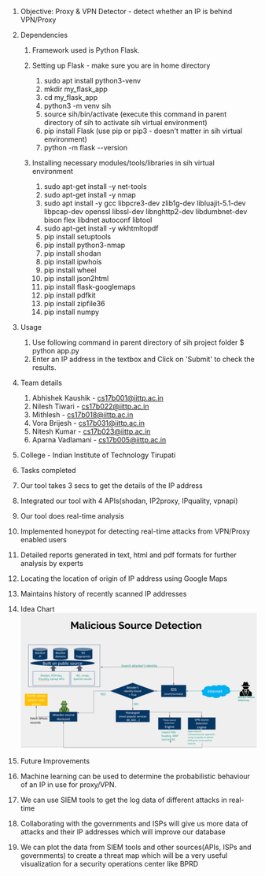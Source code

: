 1. Objective: Proxy & VPN Detector - detect whether an IP is behind VPN/Proxy

2. Dependencies
	1. Framework used is Python Flask. 
	2. Setting up Flask - make sure you are in home directory
		1. sudo apt install python3-venv
		2. mkdir my_flask_app
		3. cd my_flask_app
		4. python3 -m venv sih
		5. source sih/bin/activate (execute this command in parent directory of sih to activate sih virtual environment)
		6. pip install Flask (use pip or pip3 - doesn't matter in sih virtual environment)
		7. python -m flask --version

	3. Installing necessary modules/tools/libraries in sih virtual environment
		1. sudo apt-get install -y net-tools
		2. sudo apt-get install -y nmap
		3. sudo apt install -y gcc libpcre3-dev zlib1g-dev libluajit-5.1-dev libpcap-dev openssl libssl-dev libnghttp2-dev libdumbnet-dev bison flex libdnet autoconf libtool
		4. sudo apt-get install -y wkhtmltopdf
		5. pip install setuptools
		6. pip install python3-nmap
		7. pip install shodan
		8. pip install ipwhois
		9. pip install wheel
		10. pip install json2html
		11. pip install flask-googlemaps
		12. pip install pdfkit
		13. pip install zipfile36
		14. pip install numpy

3. Usage
	1. Use following command in parent directory of sih project folder
		$ python app.py
	2. Enter an IP address in the textbox and Click on 'Submit' to check the results.

4. Team details
	1. Abhishek Kaushik - cs17b001@iittp.ac.in
	2. Nilesh Tiwari - cs17b022@iittp.ac.in
	3. Mithlesh - cs17b018@iittp.ac.in
	4. Vora Brijesh - cs17b031@iittp.ac.in
	5. Nitesh Kumar - cs17b023@iittp.ac.in
	6. Aparna Vadlamani - cs17b005@iittp.ac.in

5. College - Indian Institute of Technology Tirupati

6. Tasks completed
1. Our tool takes 3 secs to get the details of the IP address
2. Integrated our tool with 4 APIs(shodan, IP2proxy, IPquality, vpnapi) 
3. Our tool does real-time analysis
4. Implemented honeypot for detecting real-time attacks from VPN/Proxy enabled users
5. Detailed reports generated in text, html and pdf formats for further analysis by experts
6. Locating the location of origin of IP address using Google Maps 
7. Maintains history of recently scanned IP addresses

7. Idea Chart
![alt text](https://github.com/abhishekkaushik07/RK311_Influencer/blob/master/idea.png)

8. Future Improvements
1. Machine learning can be used to determine the probabilistic behaviour of an IP in use for proxy/VPN.
2. We can use SIEM tools to get the log data of different attacks in real-time
3. Collaborating with the governments and ISPs will give us more data of attacks and their IP addresses which will improve our database
4. We can plot the data from SIEM tools and other sources(APIs, ISPs and governments) to create a threat map which will be a very useful visualization for a security operations center like BPRD

